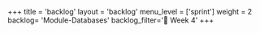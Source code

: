 +++
title = 'backlog'
layout = 'backlog'
menu_level = ['sprint']
weight = 2
backlog= 'Module-Databases'
backlog_filter='📅 Week 4'
+++
